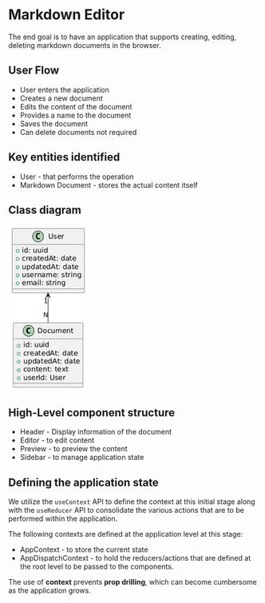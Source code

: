# Markdown Editor

The end goal is to have an application that supports creating, editing, deleting
markdown documents in the browser.

## User Flow

- User enters the application
- Creates a new document
- Edits the content of the document
- Provides a name to the document
- Saves the document
- Can delete documents not required

## Key entities identified

- User - that performs the operation
- Markdown Document - stores the actual content itself

## Class diagram

![Class Diagram](./diagrams/class-diagram.png)

## High-Level component structure

- Header - Display information of the document
- Editor - to edit content
- Preview - to preview the content
- Sidebar - to manage application state

## Defining the application state

We utilize the `useContext` API to define the context at this initial stage
along with the `useReducer` API to consolidate the various actions that are to
be performed within the application.

The following contexts are defined at the application level at this stage:

- AppContext - to store the current state
- AppDispatchContext - to hold the reducers/actions that are defined at the root
  level to be passed to the components.

The use of **context** prevents **prop drilling**, which can become cumbersome
as the application grows.
